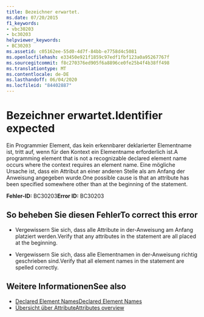 ```yaml
---
title: Bezeichner erwartet.
ms.date: 07/20/2015
f1_keywords:
- vbc30203
- bc30203
helpviewer_keywords:
- BC30203
ms.assetid: c05162ee-55d0-4d7f-84bb-e7758d4c5081
ms.openlocfilehash: e33450e921f1859c97edf1fbf123a0a95267767f
ms.sourcegitcommit: f8c270376ed905f6a8896ce0fe25b4f4b38ff498
ms.translationtype: MT
ms.contentlocale: de-DE
ms.lasthandoff: 06/04/2020
ms.locfileid: "84402887"
---
```

# <a name="identifier-expected"></a><span data-ttu-id="3fab7-102">Bezeichner erwartet.</span><span class="sxs-lookup"><span data-stu-id="3fab7-102">Identifier expected</span></span>
<span data-ttu-id="3fab7-103">Ein Programmier Element, das kein erkennbarer deklarierter Elementname ist, tritt auf, wenn für den Kontext ein Elementname erforderlich ist.</span><span class="sxs-lookup"><span data-stu-id="3fab7-103">A programming element that is not a recognizable declared element name occurs where the context requires an element name.</span></span> <span data-ttu-id="3fab7-104">Eine mögliche Ursache ist, dass ein Attribut an einer anderen Stelle als am Anfang der Anweisung angegeben wurde.</span><span class="sxs-lookup"><span data-stu-id="3fab7-104">One possible cause is that an attribute has been specified somewhere other than at the beginning of the statement.</span></span>  
  
 <span data-ttu-id="3fab7-105">**Fehler-ID:** BC30203</span><span class="sxs-lookup"><span data-stu-id="3fab7-105">**Error ID:** BC30203</span></span>  
  
## <a name="to-correct-this-error"></a><span data-ttu-id="3fab7-106">So beheben Sie diesen Fehler</span><span class="sxs-lookup"><span data-stu-id="3fab7-106">To correct this error</span></span>  
  
- <span data-ttu-id="3fab7-107">Vergewissern Sie sich, dass alle Attribute in der-Anweisung am Anfang platziert werden.</span><span class="sxs-lookup"><span data-stu-id="3fab7-107">Verify that any attributes in the statement are all placed at the beginning.</span></span>  
  
- <span data-ttu-id="3fab7-108">Vergewissern Sie sich, dass alle Elementnamen in der-Anweisung richtig geschrieben sind.</span><span class="sxs-lookup"><span data-stu-id="3fab7-108">Verify that all element names in the statement are spelled correctly.</span></span>  
  
## <a name="see-also"></a><span data-ttu-id="3fab7-109">Weitere Informationen</span><span class="sxs-lookup"><span data-stu-id="3fab7-109">See also</span></span>

- [<span data-ttu-id="3fab7-110">Declared Element Names</span><span class="sxs-lookup"><span data-stu-id="3fab7-110">Declared Element Names</span></span>](../../programming-guide/language-features/declared-elements/declared-element-names.md)
- [<span data-ttu-id="3fab7-111">Übersicht über Attribute</span><span class="sxs-lookup"><span data-stu-id="3fab7-111">Attributes overview</span></span>](../../programming-guide/concepts/attributes/index.md)
